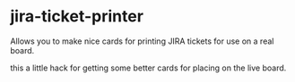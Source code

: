 jira-ticket-printer
===================

Allows you to make nice cards for printing JIRA tickets for use on a real board.


this a little hack for getting some better cards for placing on the live board.
